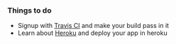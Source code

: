 ### Things to do

* Signup with [Travis CI](https://travis-ci.org/) and make your build pass in it
* Learn about [Heroku](https://devcenter.heroku.com/articles/getting-started-with-python) and deploy your app in heroku
